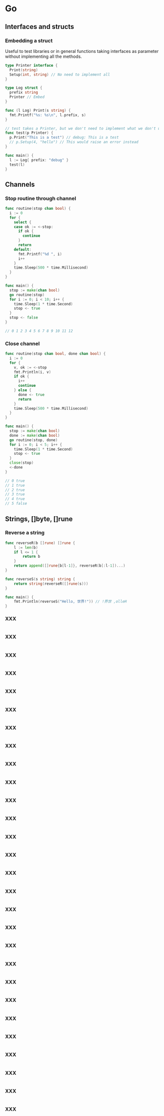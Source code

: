 # Go

## Interfaces and structs

### Embedding a struct
Useful to test libraries or in general functions taking interfaces as parameter without implementing all the methods.
```go
type Printer interface {
  Print(string)
  Setup(int, string) // No need to implement all
}

type Log struct {
  prefix string
  Printer // Embed
}

func (l Log) Print(s string) {
  fmt.Printf("%s: %s\n", l.prefix, s)
}

// test takes a Printer, but we don't need to implement what we don't use inside of it
func test(p Printer) {
  p.Print("This is a test") // debug: This is a test
  // p.Setup(4, "hello") // This would raise an error instead
}

func main() {
  l := Log{ prefix: "debug" }
  test(l)
}
```

## Channels

### Stop routine through channel

```go
func routine(stop chan bool) {
  i := 0
  for {
    select {
    case ok := <-stop:
      if ok {
        continue
      }
      return
    default:
      fmt.Printf("%d ", i)
      i++
    }
    time.Sleep(500 * time.Millisecond)
  }
}

func main() {
  stop := make(chan bool)
  go routine(stop)
  for i := 0; i < 10; i++ {
    time.Sleep(1 * time.Second)
    stop <- true
  }
  stop <- false
}

// 0 1 2 3 4 5 6 7 8 9 10 11 12
```

### Close channel
```go
func routine(stop chan bool, done chan bool) {
  i := 0
  for {
    v, ok := <-stop
    fmt.Println(i, v)
    if ok {
      i++
      continue
    } else {
      done <- true
      return
    }
    time.Sleep(500 * time.Millisecond)
  }
}

func main() {
  stop := make(chan bool)
  done := make(chan bool)
  go routine(stop, done)
  for i := 0; i < 5; i++ {
    time.Sleep(1 * time.Second)
    stop <- true
  }
  close(stop)
  <-done
}

// 0 true
// 1 true
// 2 true
// 3 true
// 4 true
// 5 false
```

## Strings, []byte, []rune

### Reverse a string
```go
func reverseR(b []rune) []rune {
	l := len(b)
	if l <= 1 {
		return b
	}
	return append([]rune{b[l-1]}, reverseR(b[:l-1])...)
}

func reverseS(s string) string {
	return string(reverseR([]rune(s)))
}

func main() {
	fmt.Println(reverseS("Hello, 世界!")) // !界世 ,olleH
}
```

### XXX
```go
```

### XXX
```go
```

### XXX
```go
```

### XXX
```go
```

### XXX
```go
```

### XXX
```go
```

### XXX
```go
```

### XXX
```go
```

### XXX
```go
```

### XXX
```go
```

### XXX
```go
```

### XXX
```go
```

### XXX
```go
```

### XXX
```go
```

### XXX
```go
```

### XXX
```go
```

### XXX
```go
```

### XXX
```go
```

### XXX
```go
```

### XXX
```go
```

### XXX
```go
```

### XXX
```go
```

### XXX
```go
```

### XXX
```go
```

### XXX
```go
```

### XXX
```go
```

### XXX
```go
```

### XXX
```go
```
